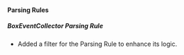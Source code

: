 
#### Parsing Rules

##### BoxEventCollector Parsing Rule

- Added a filter for the Parsing Rule to enhance its logic.

